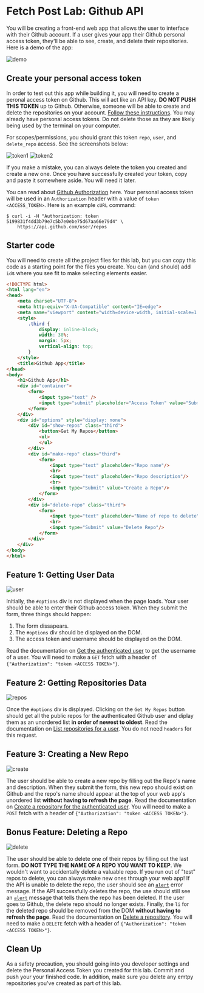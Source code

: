 # Fetch Post Lab: Github API
You will be creating a front-end web app that allows the user to interface with their Github account. If a user gives your app their Github personal access token, they'll be able to see, create, and delete their repositories. Here is a demo of the app:

![demo](./assets/app.gif)

## Create your personal access token

In order to test out this app while building it, you will need to create a peronal access token on Github. This will act like an API key. **DO NOT PUSH THIS TOKEN** up to Github. Otherwise, someone will be able to create and delete the repositories on your account. [Follow these instructions](https://docs.github.com/en/github/authenticating-to-github/creating-a-personal-access-token). You may already have personal access tokens. Do not delete those as they are likely being used by the terminal on your computer. 

For scopes/permissions, you should grant this token `repo`, `user`, and `delete_repo` access. See the screenshots below:

![token1](./assets/token1.png)
![token2](./assets/token2.png)

If you make a mistake, you can always delete the token you created and create a new one. Once you have successfully created your token, copy and paste it somewhere aside. You will need it later.

You can read about [Github Authorization](https://docs.github.com/en/rest/guides/getting-started-with-the-rest-api#repositories) here. Your personal access token will be used in an `Authorization` header with a value of `token <ACCESS_TOKEN>`. Here is an example `cURL` command:

```shell
$ curl -i -H "Authorization: token 5199831f4dd3b79e7c5b7e0ebe75d67aa66e79d4" \
    https://api.github.com/user/repos
```

## Starter code

You will need to create all the project files for this lab, but you can copy this code as a starting point for the files you create. You can (and should) add `id`s where you see fit to make selecting elements easier.

```html
<!DOCTYPE html>
<html lang="en">
<head>
    <meta charset="UTF-8">
    <meta http-equiv="X-UA-Compatible" content="IE=edge">
    <meta name="viewport" content="width=device-width, initial-scale=1.0">
    <style>
        .third {
            display: inline-block;  
            width: 30%;
            margin: 5px;
            vertical-align: top;
        }
    </style>
    <title>Github App</title>
</head>
<body>
    <h1>Github App</h1>
    <div id="container">
        <form>
            <input type="text" />
            <input type="submit" placeholder="Access Token" value="Submit"/>
        </form>
    </div>
    <div id="options" style="display: none">
        <div id="show-repos" class="third">
            <button>Get My Repos</button>
            <ul>
            </ul>
        </div>
        <div id="make-repo" class="third">
            <form>
                <input type="text" placeholder="Repo name"/>
                <br>
                <input type="text" placeholder="Repo description"/>
                <br>
                <input type="Submit" value="Create a Repo"/>
            </form>
        </div>
        <div id="delete-repo" class="third">
            <form>
                <input type="text" placeholder="Name of repo to delete"/>
                <br>
                <input type="Submit" value="Delete Repo"/>
            </form>
        </div>
    </div>
</body>
</html>
```

## Feature 1: Getting User Data

![user](./assets/user.gif)

Initially, the `#options` div is not displayed when the page loads. Your user should be able to enter their Github access token. When they submit the form, three things should happen:

1. The form dissapears.
2. The `#options` div should be displayed on the DOM.
3. The access token and username should be displayed on the DOM.

Read the documentation on [Get the authenticated user](https://docs.github.com/en/rest/reference/users#get-the-authenticated-user
) to get the username of a user. You will need to make a `GET` fetch with a header of `{"Authorization": "token <ACCESS TOKEN>"}`. 

## Feature 2: Getting Repositories Data

![repos](./assets/get.gif)

Once the `#options` div is displayed. Clicking on the `Get My Repos` button should get all the public repos for the authenticated Github user and diplay them as an unordered list **in order of newest to oldest**. Read the documentation on [List repositories for a user](https://docs.github.com/en/rest/reference/repos#list-repositories-for-a-user). You do not need `headers` for this request. 

## Feature 3: Creating a New Repo

![create](./assets/post.gif)

The user should be able to create a new repo by filling out the Repo's name and description. When they submit the form, this new repo should exist on Github and the repo's name should appear at the top of your web app's unordered list **without having to refresh the page**. Read the documentation on [Create a repository for the authenticated user](https://docs.github.com/en/rest/reference/repos#create-a-repository-for-the-authenticated-user
). You will need to make a `POST` fetch with a header of `{"Authorization": "token <ACCESS TOKEN>"}`. 

## Bonus Feature: Deleting a Repo

![delete](./assets/delete.gif)

The user should be able to delete one of their repos by filling out the last form. **DO NOT TYPE THE NAME OF A REPO YOU WANT TO KEEP**. We wouldn't want to accidentally delete a valuable repo. If you run out of "test" repos to delete, you can always make new ones through your web app! If the API is unable to delete the repo, the user should see an [`alert`](https://developer.mozilla.org/en-US/docs/Web/API/Window/alert) error message.  If the API successfully deletes the repo, the use should still see an [`alert`](https://developer.mozilla.org/en-US/docs/Web/API/Window/alert) message that tells them the repo has been deleted. If the user goes to Github, the delete repo should no longer exists. Finally, the `li` for the deleted repo should be removed from the DOM **without having to refresh the page**. Read the documentation on [Delete a repository](https://docs.github.com/en/rest/reference/repos#delete-a-repository). You will need to make a `DELETE` fetch with a header of `{"Authorization": "token <ACCESS TOKEN>"}`. 

## Clean Up

As a safety precaution, you should going into you developer settings and delete the Personal Access Token you created for this lab. Commit and push your your finished code. In addition, make sure you delete any emtpy repositories you've created as part of this lab.


